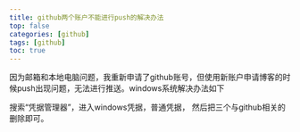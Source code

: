 ```yaml
---
title: github两个账户不能进行push的解决办法
top: false
categories: [github]
tags: [github]
toc: true
---
```

因为邮箱和本地电脑问题，我重新申请了github账号，但使用新账户申请博客的时候push出现问题，无法进行推送。windows系统解决办法如下

搜索“凭据管理器”，进入windows凭据，普通凭据，
然后把三个与github相关的删除即可。

